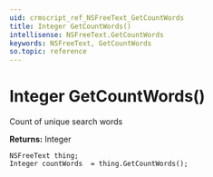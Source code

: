 ```yaml
---
uid: crmscript_ref_NSFreeText_GetCountWords
title: Integer GetCountWords()
intellisense: NSFreeText.GetCountWords
keywords: NSFreeText, GetCountWords
so.topic: reference
---
```


# Integer GetCountWords()

Count of unique search words

**Returns:** Integer

```crmscript
NSFreeText thing;
Integer countWords  = thing.GetCountWords();
```

